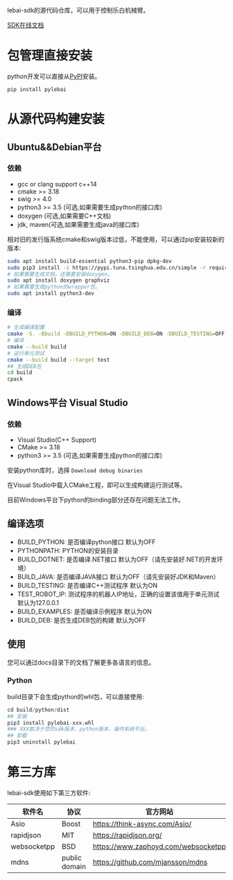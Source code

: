 lebai-sdk的源代码仓库，可以用于控制乐白机械臂。

[SDK在线文档](http://help.lebai.ltd/sdk/)

# 包管理直接安装

python开发可以直接从[PyPI](https://pypi.org/project/pylebai/)安装。
```
pip install pylebai
```

# 从源代码构建安装

## Ubuntu&&Debian平台
### 依赖
- gcc or clang support c++14
- cmake >= 3.18
- swig >= 4.0
- python3 >= 3.5 (可选,如果需要生成python的接口库)
- doxygen (可选,如果需要C++文档)
- jdk, maven(可选,如果需要生成java的接口库)

相对旧的发行版系统cmake和swig版本过低，不能使用，可以通过pip安装较新的版本:
```bash
sudo apt install build-essential python3-pip dpkg-dev
sudo pip3 install -i https://pypi.tuna.tsinghua.edu.cn/simple -r requirements.txt
# 如果需要生成文档，还需要安装doxygen。
sudo apt install doxygen graphviz
# 如果需要生成python的wrapper包。
sudo apt install python3-dev
```


### 编译
```bash
# 生成编译配置
cmake -S. -Bbuild -DBUILD_PYTHON=ON -DBUILD_DEB=ON -DBUILD_TESTING=OFF 
# 编译
cmake --build build
# 运行单元测试
cmake --build build --target test
## 生成DEB包
cd build
cpack
```

## Windows平台 Visual Studio
### 依赖
- Visual Studio(C++ Support)
- CMake >= 3.18
- python3 >= 3.5 (可选,如果需要生成python的接口库)

安装python库时，选择 `Download debug binaries`

在Visual Studio中载入CMake工程，即可以生成构建运行测试等。

目前Windows平台下python的binding部分还存在问题无法工作。



## 编译选项

 - BUILD_PYTHON: 是否编译python接口 默认为OFF
 - PYTHONPATH: PYTHON的安装目录
 - BUILD_DOTNET: 是否编译.NET接口 默认为OFF（请先安装好.NET的开发环境）
 - BUILD_JAVA: 是否编译JAVA接口 默认为OFF（请先安装好JDK和Maven）
 - BUILD_TESTING: 是否编译C++测试程序 默认为ON 
 - TEST_ROBOT_IP: 测试程序的机器人IP地址，正确的设置该值用于单元测试 默认为127.0.0.1
 - BUILD_EXAMPLES: 是否编译示例程序 默认为ON
 - BUILD_DEB: 是否生成DEB包的构建 默认为OFF


## 使用
您可以通过docs目录下的文档了解更多各语言的信息。

### Python
build目录下会生成python的whl包，可以直接使用:
```python
cd build/python/dist
## 安装
pip3 install pylebai-xxx.whl
### XXX取决于您的sdk版本，python版本，操作系统平台。
## 卸载
pip3 uninstall pylebai
```

# 第三方库
lebai-sdk使用如下第三方软件:

| 软件名      | 协议 | 官方网站 | 
| ----------- | ----------- |----------- |
| Asio      | Boost  | https://think-async.com/Asio/ |
| rapidjson      | MIT  | https://rapidjson.org/ |
| websocketpp      | BSD  | https://www.zaphoyd.com/websocketpp |
| mdns | public domain | https://github.com/mjansson/mdns |
